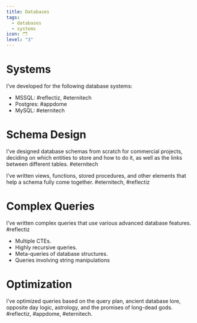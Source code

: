 ```yaml
---
title: Databases
tags:
  - databases
  - systems
icon: 🗂
level: "3"
---
```

# Systems
I’ve developed for the following database systems:
* MSSQL: #reflectiz, #eternitech
* Postgres: #appdome
* MySQL: #eternitech
# Schema Design
I’ve designed database schemas from scratch for commercial projects, deciding on which entities to store and how to do it, as well as the links between different tables. #eternitech 

I’ve written views, functions, stored procedures, and other elements that help a schema fully come together. #eternitech, #reflectiz
# Complex Queries
I’ve written complex queries that use various advanced database features. #reflectiz
- Multiple CTEs.
- Highly recursive queries.
- Meta-queries of database structures.
- Queries involving string manipulations
# Optimization
I’ve optimized queries based on the query plan, ancient database lore, opposite day logic, astrology, and the promises of long-dead gods. #reflectiz, #appdome, #eternitech.

